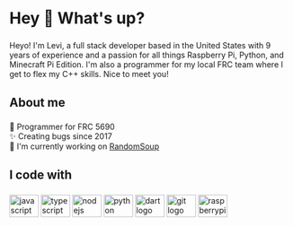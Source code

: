 <h1 align="left">Hey 👋 What's up?</h1>

###

<p align="left">Heyo! I'm Levi, a full stack developer based in the United States with 9 years of experience and a passion for all things Raspberry Pi, Python, and Minecraft Pi Edition. I'm also a programmer for my local FRC team where I get to flex my C++ skills. Nice to meet you!</p>

###

<h2 align="left">About me</h2>

###

<p align="left">🤖 Programmer for FRC 5690<br>✨ Creating bugs since 2017<br>🚀 I'm currently working on <a href="https://github.com/randomsoup">RandomSoup</a></p>

###

<h2 align="left">I code with</h2>

###

<div align="left">
  <img src="https://cdn.jsdelivr.net/gh/devicons/devicon/icons/javascript/javascript-original.svg" height="40" width="52" alt="javascript logo"  />
  <img src="https://cdn.jsdelivr.net/gh/devicons/devicon/icons/typescript/typescript-original.svg" height="40" width="52" alt="typescript logo"  />
  <img src="https://cdn.jsdelivr.net/gh/devicons/devicon/icons/nodejs/nodejs-original.svg" height="40" width="52" alt="nodejs logo"  />
  <img src="https://cdn.jsdelivr.net/gh/devicons/devicon/icons/python/python-original.svg" height="40" width="52" alt="python logo"  />
  <img src="https://cdn.jsdelivr.net/gh/devicons/devicon/icons/dart/dart-original.svg" height="40" width="52" alt="dart logo"  />
  <img src="https://cdn.jsdelivr.net/gh/devicons/devicon/icons/git/git-original.svg" height="40" width="52" alt="git logo"  />
  <img src="https://cdn.jsdelivr.net/gh/devicons/devicon/icons/raspberrypi/raspberrypi-original.svg" height="40" width="52" alt="raspberrypi logo"  />
</div>
